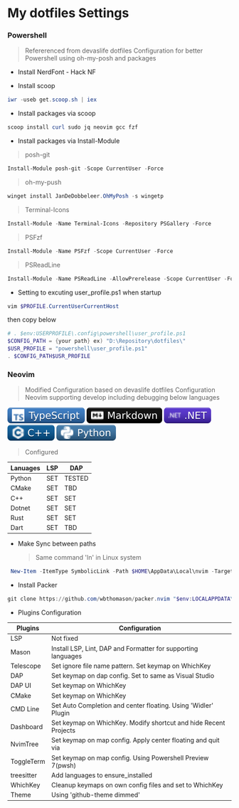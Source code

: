 # My dotfiles Settings

### Powershell

> Refererenced from devaslife dotfiles
> Configuration for better Powershell using oh-my-posh and packages

- Install NerdFont - Hack NF

- Install scoop

```powershell
iwr -useb get.scoop.sh | iex
```

- Install packages via scoop
```powershell
scoop install curl sudo jq neovim gcc fzf
```

- Install packages via Install-Module

> posh-git
```powershell
Install-Module posh-git -Scope CurrentUser -Force
```

> oh-my-push
```powershell
winget install JanDeDobbeleer.OhMyPosh -s wingetp
```

> Terminal-Icons
```powershell
Install-Module -Name Terminal-Icons -Repository PSGallery -Force
```

> PSFzf
```powershell
Install-Module -Name PSFzf -Scope CurrentUser -Force
```

> PSReadLine
```powershell
Install-Module -Name PSReadLine -AllowPrerelease -Scope CurrentUser -Force -SkipPublisherCheck
```

- Setting to excuting user_profile.ps1 when startup

```powershell
vim $PROFILE.CurrentUserCurrentHost
```

then copy below

```powershell
# . $env:USERPROFILE\.config\powershell\user_profile.ps1
$CONFIG_PATH = {your path} ex) "D:\Repository\dotfiles\"
$USR_PROFILE = "powershell\user_profile.ps1"
. $CONFIG_PATH$USR_PROFILE
```

### Neovim

> Modified Configuration based on devaslife dotfiles
> Configuration Neovim supporting develop including debugging below languages

![typescript](https://raw.githubusercontent.com/rhkr827/MyBadgeMaker/e69f02a2494f4d2cf1bad1173d5cdde7cde2e86c/badge/typescript.svg)
![markdown](https://raw.githubusercontent.com/rhkr827/MyBadgeMaker/e69f02a2494f4d2cf1bad1173d5cdde7cde2e86c/badge/markdown.svg)
![dotnet](https://raw.githubusercontent.com/rhkr827/MyBadgeMaker/e69f02a2494f4d2cf1bad1173d5cdde7cde2e86c/badge/.net.svg)
![cpp](https://raw.githubusercontent.com/rhkr827/MyBadgeMaker/e69f02a2494f4d2cf1bad1173d5cdde7cde2e86c/badge/cpp.svg)
![python](https://raw.githubusercontent.com/rhkr827/MyBadgeMaker/e69f02a2494f4d2cf1bad1173d5cdde7cde2e86c/badge/python.svg)

> Configured

| Lanuages | LSP | DAP    |
| -------- | --- | ------ |
| Python   | SET | TESTED |
| CMake    | SET | TBD    |
| C++      | SET | SET    |
| Dotnet   | SET | SET    |
| Rust     | SET | SET    |
| Dart     | SET | TBD    |

- Make Sync between paths
  > Same command 'ln' in Linux system

```powershell
 New-Item -ItemType SymbolicLink -Path $HOME\AppData\Local\nvim -Target $HOME\.config\nvim
```

- Install Packer
```powershell
git clone https://github.com/wbthomason/packer.nvim "$env:LOCALAPPDATA\nvim-data\site\pack\packer\start\packer.nvim"
```

- Plugins Configuration

| Plugins    | Configuration                                                      |
| ---------- | ------------------------------------------------------------------ |
| LSP        | Not fixed                                                          |
| Mason      | Install LSP, Lint, DAP and Formatter for supporting languages      |
| Telescope  | Set ignore file name pattern. Set keymap on WhichKey               |
| DAP        | Set keymap on dap config. Set to same as Visual Studio             |
| DAP UI     | Set keymap on WhichKey                                             |
| CMake      | Set keymap on WhichKey                                             |
| CMD Line   | Set Auto Completion and center floating. Using 'Widler' Plugin     |
| Dashboard  | Set keymap on WhichKey. Modify shortcut and hide Recent Projects   |
| NvimTree   | Set keymap on map config. Apply center floating and quit via <ESC> |
| ToggleTerm | Set keymap on map config. Using Powershell Preview 7(pwsh)         |
| treesitter | Add languages to ensure_installed                                  |
| WhichKey   | Cleanup keymaps on own config files and set to WhichKey            |
| Theme      | Using 'github-theme dimmed'                                        |
